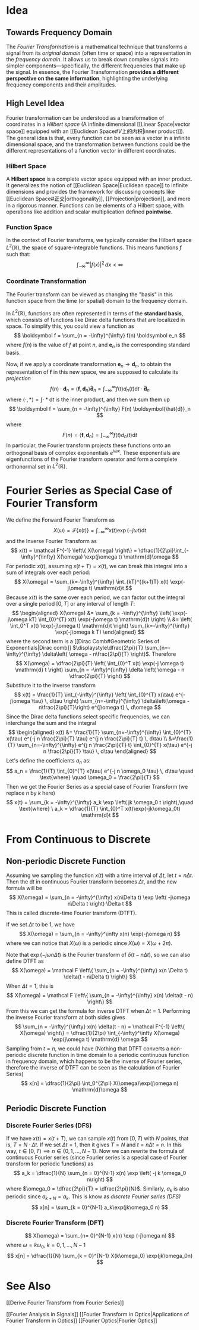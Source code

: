 # Idea
## Towards Frequency Domain
The *Fourier Transformation* is a mathematical technique that transforms a signal from its *original domain* (often time or space) into a representation in the *frequency domain*. It allows us to break down complex signals into simpler components—specifically, the different frequencies that make up the signal. In essence, the Fourier Transformation **provides a different perspective on the same information**, highlighting the underlying frequency components and their amplitudes.
## High Level Idea
Fourier transformation can be understood as a transformation of coordinates in a *Hilbert space* (A infinite dimensional [[Linear Space|vector space]] equipped with an [[Euclidean Space#$V$上的内积|inner product]]). The general idea is that, every function can be seen as a vector in a infinite dimensional space, and the transformation between functions could be the different representations of a function vector in different coordinates.

### Hilbert Space
A **Hilbert space** is a complete vector space equipped with an inner product. It generalizes the notion of [[Euclidean Space|Euclidean space]] to infinite dimensions and provides the framework for discussing concepts like [[Euclidean Space#正交|orthogonality]], [[Projection|projection]], and more in a rigorous manner. Functions can be elements of a Hilbert space, with operations like addition and scalar multiplication defined **pointwise**.
### Function Space
In the context of Fourier transforms, we typically consider the Hilbert space $L^2(\mathbb{R})$, the space of square-integrable functions. This means functions $f$ such that:
$$
\int_{-\infty}^{\infty} |f(x)|^2 \, dx < \infty
$$
### Coordinate Transformation
The Fourier transform can be viewed as changing the "basis" in this function space from the time (or spatial) domain to the frequency domain. 

In $L^2(\mathbb{R})$, functions are often represented in terms of the **standard basis**, which consists of functions like Dirac delta functions that are localized in space. To simplify this, you could view a function as
$$
\boldsymbol f = \sum_{n = -\infty}^{\infty} f(n) \boldsymbol e_n
$$
where $f(n)$ is the value of $f$ at point $n$, and $\boldsymbol e_n$ is the corresponding standard basis.

Now, if we apply a coordinate transformation $\boldsymbol e_n \to \boldsymbol d_n$, to obtain the representation  of $\boldsymbol f$ in this new space,  we are supposed to calculate its *projection*
$$
f(n)\cdot \boldsymbol d_n = \left< \boldsymbol f, \boldsymbol d_n \right> \boldsymbol {\hat{d}}_n = \int_{-\infty}^{\infty} f(t)d_n(t) \mathrm{d}t\cdot \boldsymbol {\hat{d}}_n
$$
where $\left< \cdot,\ast \right> = \int\cdot \ast \mathrm{d}t$  is the inner product, and then we sum them up
$$
\boldsymbol f = \sum_{n = -\infty}^{\infty} F(n) \boldsymbol{\hat{d}}_n 
$$
where
$$
F(n) = \left< \boldsymbol f,\boldsymbol{d}_n \right>= \int_{-\infty}^{\infty} f(t)d_n(t) \mathrm{d}t
$$
In particular, the Fourier transform projects these functions onto an orthogonal basis of complex exponentials $e^{i \omega x}$. These exponentials are eigenfunctions of the Fourier transform operator and form a complete orthonormal set in $L^2(\mathbb{R})$.
# Fourier Series as Special Case of Fourier Transform
We define the Forward Fourier Transform as
$$
X(\omega) = \mathcal F\left\{ x(t)  \right\}  = \int_{-\infty}^{\infty} x(t) \exp(-j\omega t) \mathrm{d}t
$$
and the Inverse Fourier Transform as
$$
x(t) = \mathcal F^{-1} \left\{ X(\omega) \right\} = \dfrac{1}{2\pi}\int_{-\infty}^{\infty} X(\omega) \exp(j\omega t) \mathrm{d}\omega
$$
For periodic $x(t)$, assuming $x(t + T) = x(t)$, we can break this integral into a sum of integrals over each period:
$$
X(\omega) = \sum_{k=-\infty}^{\infty} \int_{kT}^{(k+1)T} x(t) \exp(-j\omega t) \mathrm{d}t
$$
Because $x(t)$ is the same over each period, we can factor out the integral over a single period $[0, T]$ or any interval of length $T$:
$$
\begin{aligned}
X(\omega) &= \sum_{k = -\infty}^{\infty} \left( \exp(-j\omega kT) \int_{0}^{T} x(t) \exp(-j\omega t) \mathrm{d}t \right)  \\
 &= \left( \int_0^T x(t) \exp(-j\omega t) \mathrm{d}t \right) \sum_{k=-\infty}^{\infty} \exp(-j\omega k T)
\end{aligned}
$$
where the second term is a [[Dirac Comb#Geometric Series of Exponentials|Dirac comb]] $\displaystyle\dfrac{2\pi}{T} \sum_{n=-\infty}^{\infty} \delta\left( \omega - n\frac{2\pi}{T} \right)$. Therefore
$$
X(\omega) = \dfrac{2\pi}{T} \left( \int_{0}^T x(t) \exp(-j \omega t) \mathrm{d} t \right) \sum_{n = -\infty}^{\infty} \delta \left( \omega - n \dfrac{2\pi}{T} \right) 
$$
Substitute it to the inverse transform
$$
x(t) = \frac{1}{T} \int_{-\infty}^{\infty} \left( \int_{0}^{T} x(\tau) e^{-j\omega \tau} \, d\tau \right) \sum_{n=-\infty}^{\infty} \delta\left(\omega - n\frac{2\pi}{T}\right) e^{j\omega t} \, d\omega
$$
 Since the Dirac delta functions select specific frequencies, we can interchange the sum and the integral
$$
 \begin{aligned}
   x(t) &= \frac{1}{T} \sum_{n=-\infty}^{\infty} \int_{0}^{T} x(\tau) e^{-j n \frac{2\pi}{T} \tau} e^{j n \frac{2\pi}{T} t} \, d\tau \\
   &=\frac{1}{T} \sum_{n=-\infty}^{\infty} e^{j n \frac{2\pi}{T} t} \int_{0}^{T} x(\tau) e^{-j n \frac{2\pi}{T} \tau} \, d\tau
\end{aligned}
$$
 Let's define the coefficients $a_n$ as:
$$
   a_n = \frac{1}{T} \int_{0}^{T} x(\tau) e^{-j n \omega_0 \tau} \, d\tau \quad \text{where} \quad \omega_0 = \frac{2\pi}{T}
$$
Then we get the Fourier Series as a special case of Fourier Transform (we replace $n$ by $k$ here)
$$
x(t)  = \sum_{k = -\infty}^{\infty} a_k \exp \left( jk \omega_0 t \right),\quad \text{where} \ a_k = \dfrac{1}{T} \int_{0}^T x(t)\exp(-jk\omega_0t) \mathrm{d}t
$$

# From Continuous to Discrete
## Non-periodic Discrete Function
Assuming we sampling the function $x(t)$ with a time interval of $\Delta t$, let $t = n \Delta t$. Then the $\mathrm{d}t$ in continuous Fourier transform becomes $\Delta t$, and the new formula will be
$$
X(\omega) = \sum_{n = -\infty}^{\infty} x(n\Delta t) \exp \left( -j\omega n\Delta t \right) \Delta t
$$
This is called discrete-time Fourier transform (DTFT). 

If we set $\Delta t$ to be $1$, we have
$$
X(\omega) =  \sum_{n = -\infty}^\infty x(n) \exp(-j\omega n)
$$
where we can notice that $X(\omega)$ is a periodic since $X(\omega) = X(\omega + 2\pi)$.

Note that $\exp(-j\omega n\Delta t)$ is the Fourier transform of $\delta(t - n \Delta t)$, so we can also define DTFT as
$$
X(\omega) = \mathcal F \left\{  \sum_{n = -\infty}^{\infty} x(n \Delta t) \delta(t - n\Delta t) \right\} 
$$
When $\Delta t = 1$, this is
$$
X(\omega) = \mathcal F \left\{  \sum_{n = -\infty}^{\infty} x(n) \delta(t - n) \right\} 
$$
From this we can get the formula for inverse DTFT when $\Delta t = 1$. Performing the inverse Fourier transform at both sides gives 
$$
\sum_{n = -\infty}^{\infty} x(n) \delta(t - n) = \mathcal F^{-1} \left\{ X(\omega) \right\} = \dfrac{1}{2\pi} \int_{-\infty}^\infty X(\omega) \exp(j\omega t) \mathrm{d} \omega
$$
Sampling from $t = n$, we could have (Nothing that DTFT converts a non-periodic discrete function in time domain to a periodic continuous function in frequency domain, which happens to be the inverse of Fourier series, therefore the inverse of DTFT can be seen as the calculation of Fourier Series)
$$
x[n] = \dfrac{1}{2\pi} \int_0^{2\pi} X(\omega)\exp(j\omega n) \mathrm{d}\omega
$$
## Periodic Discrete Function
### Discrete Fourier Series (DFS)
If we have $x(t) = x(t + T)$, we can sample $x(t)$ from $[0, T)$ with $N$ points, that is, $T = N \cdot \Delta t$. If we set $\Delta t = 1$, then it gives $T = N$ and $t = n\Delta t = n$. In this way, $t\in[0, T) \implies n\in \left\{ 0,1, \ldots ,N-1 \right\}$. Now we can rewrite the formula of continuous Fourier series (since Fourier series is a special case of Fourier transform for periodic functions) as
$$
a_k = \dfrac{1}{N}  \sum_{n = 0}^{N-1} x(n) \exp \left( -j  k \omega_0 n\right) 
$$
where $\omega_0 = \dfrac{2\pi}{T} = \dfrac{2\pi}{N}$. Similarly, $a_k$ is also periodic since $a_{k + N} = a_k$. This is know as *discrete Fourier series (DFS)*
$$
x[n] = \sum_{k = 0}^{N-1} a_k\exp(jk\omega_0 n)
$$
### Discrete Fourier Transform (DFT)
$$
X(\omega) = \sum_{n= 0}^{N-1} x(n) \exp (-j\omega n)
$$
where $\omega = k\omega_0,\ k = 0, 1, \ldots ,N-1$
$$
x[n] = \dfrac{1}{N} \sum_{k = 0}^{N-1} X(k\omega_0) \exp(jk\omega_0n)
$$
# See Also
[[Derive Fourier Transform from Fourier Series]]

[[Fourier Analysis in Signals]]
[[Fourier Transform in Optics|Applications of Fourier Transform in Optics]]
[[Fourier Optics|Fourier Optics]]